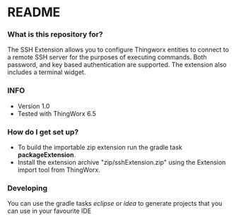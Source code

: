 # README #

### What is this repository for? ###

 The SSH Extension allows you to configure Thingworx entities to connect to a remote SSH  server for the purposes of executing commands. Both password, and key based authentication are supported. The extension also includes a terminal widget.

### INFO ###
* Version 1.0
* Tested with ThingWorx 6.5

### How do I get set up? ###

* To build the importable zip extension run the gradle task **packageExtension**. 
* Install the extension archive "zip/sshExtension.zip" using the Extension import tool from ThingWorx.

### Developing ###

You can use the gradle tasks *eclipse* or *idea* to generate projects that you can use in your favourite IDE